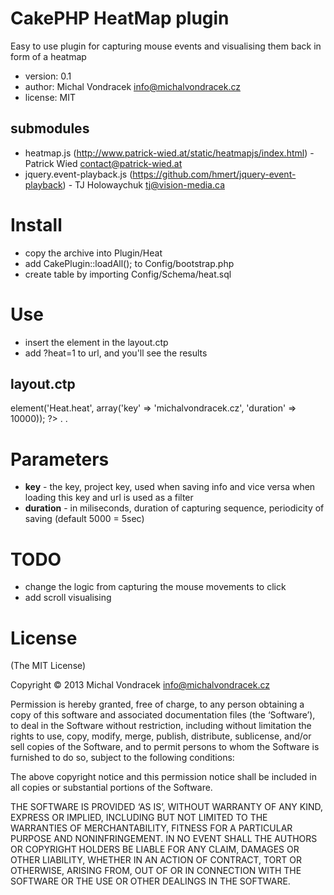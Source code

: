 CakePHP HeatMap plugin
======================
Easy to use plugin for capturing mouse events and visualising them back in form of a heatmap
* version: 0.1
* author: Michal Vondracek <info@michalvondracek.cz>
* license: MIT

submodules
----------
* heatmap.js (http://www.patrick-wied.at/static/heatmapjs/index.html) - Patrick Wied <contact@patrick-wied.at> 
* jquery.event-playback.js (https://github.com/hmert/jquery-event-playback) - TJ Holowaychuk <tj@vision-media.ca>

Install
=======
* copy the archive into Plugin/Heat
* add CakePlugin::loadAll(); to Config/bootstrap.php
* create table by importing Config/Schema/heat.sql

Use
===
* insert the element in the layout.ctp 
* add ?heat=1 to url, and you'll see the results

layout.ctp
----------
 <body>
 <?php echo $this->element('Heat.heat', array('key' => 'michalvondracek.cz', 'duration' => 10000)); ?>
 .
 .

Parameters
==========
* **key** - the key, project key, used when saving info and vice versa when loading this key and url is used as a filter
* **duration** - in miliseconds, duration of capturing sequence, periodicity of saving (default 5000 = 5sec)

TODO
====
* change the logic from capturing the mouse movements to click
* add scroll visualising

License
=======
(The MIT License)

Copyright © 2013 Michal Vondracek <info@michalvondracek.cz>

Permission is hereby granted, free of charge, to any person obtaining a copy of this software and associated documentation files (the ‘Software’), to deal in the Software without restriction, including without limitation the rights to use, copy, modify, merge, publish, distribute, sublicense, and/or sell copies of the Software, and to permit persons to whom the Software is furnished to do so, subject to the following conditions:

The above copyright notice and this permission notice shall be included in all copies or substantial portions of the Software.

THE SOFTWARE IS PROVIDED ‘AS IS’, WITHOUT WARRANTY OF ANY KIND, EXPRESS OR IMPLIED, INCLUDING BUT NOT LIMITED TO THE WARRANTIES OF MERCHANTABILITY, FITNESS FOR A PARTICULAR PURPOSE AND NONINFRINGEMENT. IN NO EVENT SHALL THE AUTHORS OR COPYRIGHT HOLDERS BE LIABLE FOR ANY CLAIM, DAMAGES OR OTHER LIABILITY, WHETHER IN AN ACTION OF CONTRACT, TORT OR OTHERWISE, ARISING FROM, OUT OF OR IN CONNECTION WITH THE SOFTWARE OR THE USE OR OTHER DEALINGS IN THE SOFTWARE.
